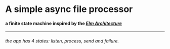 # A simple async file processor
#### a finite state machine inspired by the [_Elm Architecture_](https://guide.elm-lang.org/architecture/)
***
###### the app has 4 states: listen, process, send and failure.
